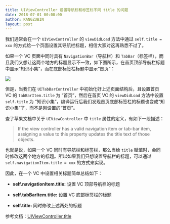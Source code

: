 ```yaml
---
title: UIViewController 设置导航栏和标签栏不同 title 的问题
date: 2018-07-01 00:00:00
author: KANGZUBIN
layout: post
---
```



我们通常会在一个 `UIViewController` 的 `viewDidLoad` 方法中通过 `self.title = xxx` 的方式给一个页面设置其导航栏标题，相信大家对这再熟悉不过了。

如果一个 VC 页面中同时具有 `NavigationBar`（导航栏）和 `TabBar`（标签栏），而且我们又想让这两个地方的标题显示不一致，如下图所示，在首页顶部导航栏标题中显示“知识小集”，而在底部标签栏标题中显示“首页”：

![](https://github.com/iOS-Tips/iOS-tech-set/blob/master/images/2018/07/13-1.jpg?raw=true)

但是，当我们在 `UITabBarController` 中初始化好上述页面结构后，且设置首页 VC 的 `tabBarItem.title` 为 “首页”，然后在首页 VC 的 `viewDidLoad` 方法中设置 `self.title` 为 “知识小集”，编译运行后我们发现首页底部标签栏的标题也变成“知识小集”了，而不是刚设置的“首页”。

查了苹果文档中关于 `UIViewController` 中 `title` 属性的定义，有如下一段描述：

>If the view controller has a valid navigation item or tab-bar item, assigning a value to this property updates the title text of those objects.

也就是说，如果一个 VC 同时有导航栏和标签栏，那么当给 `title` 赋值时，会同时修改这两个地方的标题。所以如果我们只想设置导航栏的标题，可以通过 `self.navigationItem.title = xxx` 的方式来实现。

因此，在一个 VC 中设置相关标题简单总结如下：

* **self.navigationItem.title:** 设置 VC 顶部导航栏的标题

* **self.tabBarItem.title:** 设置 VC 底部标签栏的标题

* **self.title:** 同时修改上述两处的标题

参考文档：[UIViewController.title](https://developer.apple.com/documentation/uikit/uiviewcontroller/1621364-title?language=objc)
